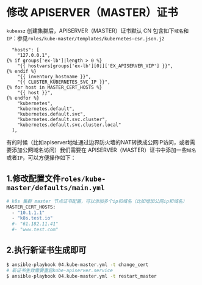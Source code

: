 # 修改 APISERVER（MASTER）证书

`kubeasz` 创建集群后，APISERVER（MASTER）证书默认 CN 包含如下`域名`和`IP`：参见`roles/kube-master/templates/kubernetes-csr.json.j2`

```
  "hosts": [
    "127.0.0.1",
{% if groups['ex-lb']|length > 0 %}
    "{{ hostvars[groups['ex-lb'][0]]['EX_APISERVER_VIP'] }}",
{% endif %}
    "{{ inventory_hostname }}",
    "{{ CLUSTER_KUBERNETES_SVC_IP }}",
{% for host in MASTER_CERT_HOSTS %}
    "{{ host }}",
{% endfor %}
    "kubernetes",
    "kubernetes.default",
    "kubernetes.default.svc",
    "kubernetes.default.svc.cluster",
    "kubernetes.default.svc.cluster.local"
  ],
```

有的时候（比如apiserver地址通过边界防火墙的NAT转换成公网IP访问，或者需要添加公网域名访问）我们需要在 APISERVER（MASTER）证书中添加一些`域名`或者`IP`，可以方便操作如下：

## 1.修改配置文件`roles/kube-master/defaults/main.yml`

``` bash
# k8s 集群 master 节点证书配置，可以添加多个ip和域名（比如增加公网ip和域名）
MASTER_CERT_HOSTS:
  - "10.1.1.1"
  - "k8s.test.io"
  #- "61.182.11.41"
  #- "www.test.com"
```

## 2.执行新证书生成即可

``` bash
$ ansible-playbook 04.kube-master.yml -t change_cert
# 新证书生效需要重启kube-apiserver.service
$ ansible-playbook 04.kube-master.yml -t restart_master
```
